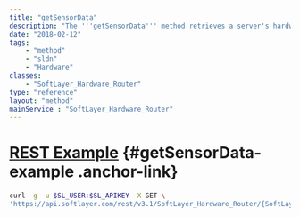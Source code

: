 ```yaml
---
title: "getSensorData"
description: "The '''getSensorData''' method retrieves a server's hardware state via its internal sensors. Remote sensor data is transmitted to the SoftLayer API by way of the server's remote management card. Sensor data measures various information, including system temperatures, voltages and other local server settings. Sensor data is cached for 30 second; calls made to this method for the same server within 30 seconds of each other will result in the same data being returned. To ensure that the data retrieved retrieves snapshot of varied data, make calls greater than 30 seconds apart. "
date: "2018-02-12"
tags:
    - "method"
    - "sldn"
    - "Hardware"
classes:
    - "SoftLayer_Hardware_Router"
type: "reference"
layout: "method"
mainService : "SoftLayer_Hardware_Router"
---
```


# [REST Example](#getSensorData-example) <a href="/article/rest/"><i class="fas fa-question"></i></a> {#getSensorData-example .anchor-link} 
```bash
curl -g -u $SL_USER:$SL_APIKEY -X GET \
'https://api.softlayer.com/rest/v3.1/SoftLayer_Hardware_Router/{SoftLayer_Hardware_RouterID}/getSensorData'
```
